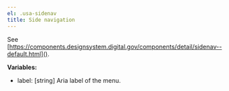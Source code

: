 ```yaml
---
el: .usa-sidenav
title: Side navigation
---
```

See [https://components.designsystem.digital.gov/components/detail/sidenav--default.html]().

__Variables:__
* label: [string] Aria label of the menu.
